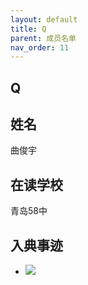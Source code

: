 ```yaml
---
layout: default
title: Q
parent: 成员名单
nav_order: 11
---
```


## Q

## 姓名
曲俊宇

## 在读学校
青岛58中

## 入典事迹
- ![](https://ghproxy.com/https://raw.githubusercontent.com/liubanlaobanzhang/study-together-assets/main/assets/Screenshot_20230928_213032_com.tencent.mm.png)